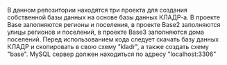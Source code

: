 В данном репозитории находятся три проекта для создания собственной базы данных на основе базы данных КЛАДР-а. В проекте Base заполняются регионы и поселения, в проекте Base2 заполняются улицы регионов и поселений, в проекте Base3 заполняются дома поселений.
Перед использованием кода следует скачать базу данных КЛАДР и скопировать в свою схему "kladr", а также создать схему "base". MySQL сервер должен находиться по адресу "localhost:3306"
